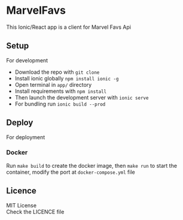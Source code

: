 # MarvelFavs

This Ionic/React app is a client for Marvel Favs Api

## Setup

For development

- Download the repo with `git clone`
- Install ionic globally `npm install ionic -g`
- Open terminal in `app/` directory
- Install requirements with `npm install`
- Then launch the development server with `ionic serve`
- For bundling run `ionic build --prod`

## Deploy

For deployment

### Docker

Run `make build` to create the docker image, then `make run` to start the container,
modify the port at `docker-compose.yml` file

## Licence

MIT License  
Check the LICENCE file